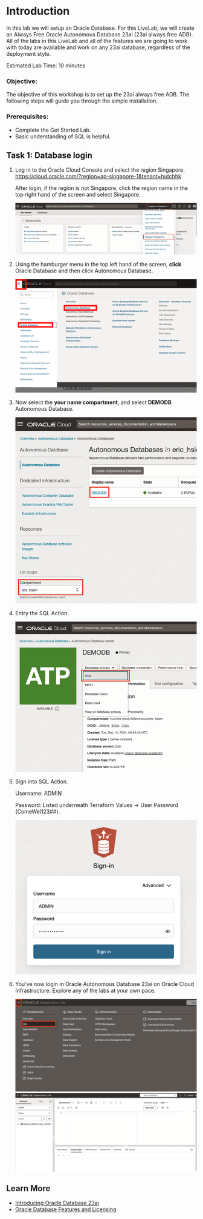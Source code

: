# Introduction

In this lab we will setup an Oracle Database. For this LiveLab, we will create an Always Free Oracle Autonomous Database 23ai (23ai always free ADB). All of the labs in this LiveLab and all of the features we are going to work with today are available and work on any 23ai database, regardless of the deployment style.

Estimated Lab Time: 10 minutes

### Objective:
The objective of this workshop is to set up the 23ai always free ADB. The following steps will guide you through the simple installation.

### Prerequisites:
- Complete the Get Started Lab.
- Basic understanding of SQL is helpful.

## Task 1: Database login
1. Log in to the Oracle Cloud Console and select the region Singapore.
   https://cloud.oracle.com/?region=ap-singapore-1&tenant=hutchhk

   After login, if the region is not Singapore, click the region name in the top right hand of the screen and select Singapore.

    ![switch region](images/im1-switch-region.png " ")

2. Using the hamburger menu in the top left hand of the screen, **click** Oracle Database and then click Autonomous Database.

    ![locate adb](images/im1.png " ")

3. Now select the **your name compartment**, and select **DEMODB** Autonomous Database.

    ![locate adb](images/im2-workshop.png " ")

4. Entry the SQL Action.

    ![locate adb](images/im3-workshop.png " ")

5. Sign into SQL Action.

    Username: ADMIN

    Password: Listed underneath Terraform Values -> User Password (ComeWel123##).

    ![Signing into SQL action](images/im3-login-workshop.png)

6. You've now login in Oracle Autonomous Database 23ai on Oracle Cloud Infrastructure. Explore any of the labs at your own pace.

    ![locate adb](images/im8-workshop.png " ")
    ![locate adb](images/im7-workshop.png " ")

## Learn More

* [Introducing Oracle Database 23ai](https://blogs.oracle.com/database/post/oracle-database-23ai-the-next-long-term-support-release)
* [Oracle Database Features and Licensing](https://apex.oracle.com/pls/apex/r/features/dbfeatures/home)



